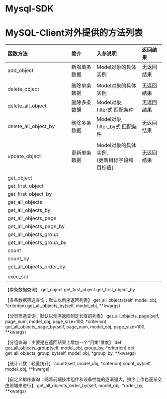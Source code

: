 # Mysql-SDK

# MySQL-Client对外提供的方法列表
| 函数方法     |  简介 | 入参说明 |返回结果|
|:--------|:----|:---------|:-----|
| add_object | 新增单条数据 | Model对象的具体实例 | 无返回结果 |
| | | | |
| delete_object | 删除单条数据 | Model对象的具体实例 | 无返回结果|
| delete_all_object | 删除多条数据 | Model对象,</br>filter式 匹配条件 | 无返回结果 |
| delete_all_object_by | 删除多条数据 | Model对象,</br>filter_by式 匹配条件 |无返回结果|
| | | | |
| update_object | 更新单条数据 | Model对象的具体实例,</br>{更新目标字段和目标值} | 无返回结果 |
| | | | |
| get_object |  |  |  |
| get_first_object |  |  |  |
| get_first_object_by |  |  |  |
| get_all_objects |  |  |  |
| get_all_objects_by |  |  |  |
| get_all_objects_page |  |  |  |
| get_all_objects_page_by |  |  |  |
| get_all_objects_group |  |  |  |
| get_all_objects_group_by |  |  |  |
| count |  |  |  |
| count_by |  |  |  |
| get_all_objects_order_by| | | |
| | | | |
| exec_sql| | | |

【单条数据查询】 get_object get_first_object get_first_object_by

【多条数据筛选查询：默认以倒序返回列表】 get_all_objects(self, model_obj, *criterion)
get_all_objects_by(self, model_obj, **kwargs)

【分页筛选查询：默认以倒序返回制定长度的列表】 get_all_objects_page(self, page_num, model_obj, page_size=100, *criterion)
get_all_objects_page_by(self, page_num, model_obj, page_size=100, **kwargs)

【分组查询：主要是在返回结果上增加一个“归集”维度】 def get_all_objects_group(self, model_obj, group_by, *criterion)
def get_all_objects_group_by(self, model_obj, *group_by, **kwargs)

【统计计数：轻量统计】 count(self, model_obj, *criterion)
count_by(self, model_obj, **kwargs)

【自定义排序查询：随着前端技术组件和设备性能的逐渐强大，排序工作也逐渐交由前端来进行】 get_all_objects_order_by(self, model_obj, *order_by, **kwargs)